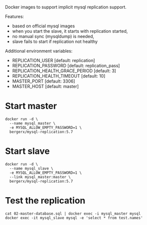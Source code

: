 Docker images to support implicit mysql replication support.

Features:
* based on official mysql images
* when you start the slave, it starts with replication started,
* no manual sync (mysqldump) is needed,
* slave fails to start if replication not healthy

Additional environment variables:
* REPLICATION_USER [default: replication]
* REPLICATION_PASSWORD [default: replication_pass]
* REPLICATION_HEALTH_GRACE_PERIOD [default: 3]
* REPLICATION_HEALTH_TIMEOUT [default: 10]
* MASTER_PORT [default: 3306]
* MASTER_HOST [default: master]

# Start master

```
docker run -d \
  --name mysql_master \
  -e MYSQL_ALLOW_EMPTY_PASSWORD=1 \
  bergerx/mysql-replication:5.7
```

# Start slave

```
docker run -d \
  --name mysql_slave \
  -e MYSQL_ALLOW_EMPTY_PASSWORD=1 \
  --link mysql_master:master \
  bergerx/mysql-replication:5.7
```

# Test the replication
```
cat 02-master-database.sql | docker exec -i mysql_master mysql
docker exec -it mysql_slave mysql -e 'select * from test.names'
```
